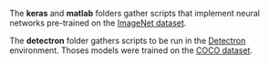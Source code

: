 The **keras** and **matlab** folders gather scripts that implement neural networks pre-trained on the [ImageNet dataset](http://www.image-net.org/).

The **detectron** folder gathers scripts to be run in the [Detectron](https://github.com/facebookresearch/Detectron) environment. Thoses models were trained on the [COCO dataset](http://www.image-net.org/).

